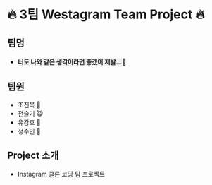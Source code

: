 # 🔥 3팀 Westagram Team Project 🔥

## 팀명

- #### <span style="background-color: #eeeeee;">너도 나와 같은 생각이라면 좋겠어 제발...🙏</span>

## 팀원

- 조진목 👻
- 전슬기 😺
- 유강호 💩
- 정수인 🤬

## Project 소개

- Instagram 클론 코딩 팀 프로젝트
